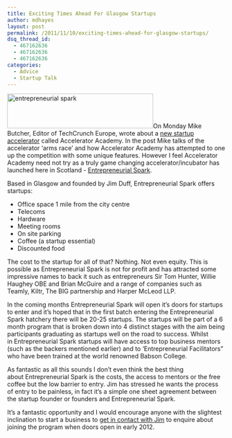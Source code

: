 ```yaml
---
title: Exciting Times Ahead For Glasgow Startups
author: mdhayes
layout: post
permalink: /2011/11/10/exciting-times-ahead-for-glasgow-startups/
dsq_thread_id:
  - 467162636
  - 467162636
  - 467162636
categories:
  - Advice
  - Startup Talk
---
```

[<img class="alignright size-full wp-image-383" title="entrepreneurial-spark-glasgow" src="http://rookieoven.com/wp-content/uploads/2011/11/entrepreneurial-spark-glasgow.png" alt="entrepreneurial spark" width="337" height="80" />][1]On Monday Mike Butcher, Editor of TechCrunch Europe, wrote about a [new startup accelerator][2] called Accelerator Academy. In the post Mike talks of the accelerator &#8216;arms race&#8217; and how Accelerator Academy has attempted to one up the competition with some unique features. However I feel Accelerator Academy need not try as a truly game changing accelerator/incubator has launched here in Scotland - [Entrepreneurial Spark][3].

Based in Glasgow and founded by Jim Duff, Entrepreneurial Spark offers startups:

  * Office space 1 mile from the city centre
  * Telecoms
  * Hardware
  * Meeting rooms
  * On site parking
  * Coffee (a startup essential)
  * Discounted food

The cost to the startup for all of that? Nothing. Not even equity. This is possible as Entrepreneurial Spark is not for profit and has attracted some impressive names to back it such as entrepreneurs Sir Tom Hunter, Willie Haughey OBE and Brian McGuire and a range of companies such as Teamly, Kiltr, The BIG partnership and Harper McLeod LLP.

In the coming months Entrepreneurial Spark will open it&#8217;s doors for startups to enter and it&#8217;s hoped that in the first batch entering the Entrepreneurial Spark hatchery there will be 20-25 startups. The startups will be part of a 6 month program that is broken down into 4 distinct stages with the aim being participants graduating as startups well on the road to success. Whilst in Entrepreneurial Spark startups will have access to top business mentors (such as the backers mentioned earlier) and to &#8216;Entrepreneurial Facilitators&#8221; who have been trained at the world renowned Babson College.

As fantastic as all this sounds I don&#8217;t even think the best thing about Entrepreneurial Spark is the costs, the access to mentors or the free coffee but the low barrier to entry. Jim has stressed he wants the process of entry to be painless, in fact it&#8217;s a simple one sheet agreement between the startup founder or founders and Entrepreneurial Spark.

It&#8217;s a fantastic opportunity and I would encourage anyone with the slightest inclination to start a business to [get in contact with Jim][4] to enquire about joining the program when doors open in early 2012.

 [1]: http://rookieoven.com/wp-content/uploads/2011/11/entrepreneurial-spark-glasgow.png
 [2]: http://eu.techcrunch.com/2011/11/07/accelerator-academy-launches-in-london-with-elite-mentors/ "Accelerator Academy"
 [3]: http://www.entrepreneurial-spark.com/
 [4]: http://www.entrepreneurial-spark.com/book-a-chat.aspx "Jim Duffy contact details"